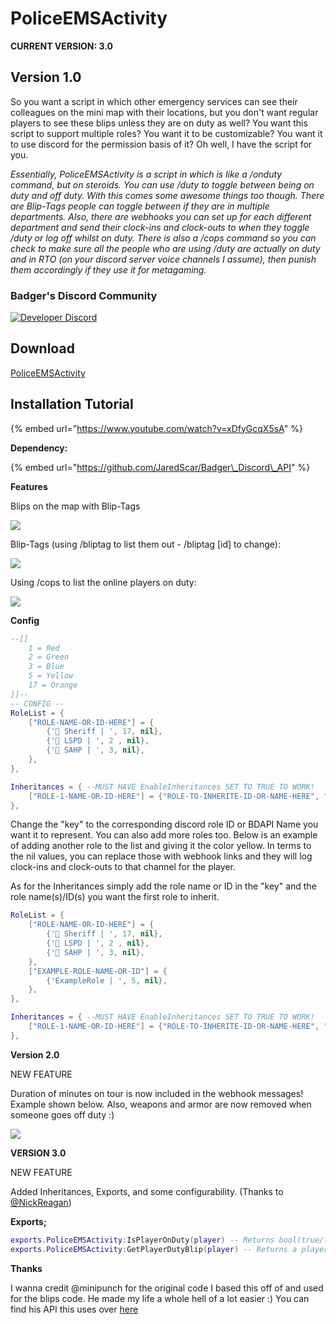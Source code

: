 # PoliceEMSActivity

**CURRENT VERSION: 3.0**

## **Version 1.0** 

So you want a script in which other emergency services can see their colleagues on the mini map with their locations, but you don't want regular players to see these blips unless they are on duty as well? You want this script to support multiple roles? You want it to be customizable? You want it to use discord for the permission basis of it? Oh well, I have the script for you.

_Essentially, PoliceEMSActivity is a script in which is like a /onduty command, but on steroids. You can use /duty to toggle between being on duty and off duty. With this comes some awesome things too though. There are Blip-Tags people can toggle between if they are in multiple departments. Also, there are webhooks you can set up for each different department and send their clock-ins and clock-outs to when they toggle /duty or log off whilst on duty. There is also a /cops command so you can check to make sure all the people who are using /duty are actually on duty and in RTO \(on your discord server voice channels I assume\), then punish them accordingly if they use it for metagaming._

### Badger's Discord Community

[![Developer Discord](https://discordapp.com/api/guilds/597445834153525298/widget.png?style=banner4)](https://discord.com/invite/WjB5VFz)

## **Download**

 [PoliceEMSActivity](https://github.com/TheWolfBadger/PoliceEMSActivity)

## **Installation Tutorial** 

{% embed url="https://www.youtube.com/watch?v=xDfyGcqX5sA" %}

**Dependency:** 

{% embed url="https://github.com/JaredScar/Badger\_Discord\_API" %}

**Features** 

Blips on the map with Blip-Tags

![](https://i.gyazo.com/47fd9b1214ab90f3fe0e5ffab28fb892.png)

Blip-Tags \(using /bliptag to list them out - /bliptag \[id\] to change\): 

![](https://i.gyazo.com/5039d464bab28edb0457528be8b388e5.png)

Using /cops to list the online players on duty: 

![](https://i.gyazo.com/fc94e5f06e2f18a08aa28d0aacebc063.png)



**Config**

```lua
--[[
    1 = Red
    2 = Green
    3 = Blue
    5 = Yellow
    17 = Orange
]]--
-- CONFIG --
RoleList = { 
    ["ROLE-NAME-OR-ID-HERE"] = {
        {'👮 Sheriff | ', 17, nil},
        {'👮 LSPD | ', 2 , nil},
        {'👮 SAHP | ', 3, nil},
    },
},

Inheritances = { --MUST HAVE EnableInheritances SET TO TRUE TO WORK!
    ["ROLE-1-NAME-OR-ID-HERE"] = {"ROLE-TO-INHERITE-ID-OR-NAME-HERE", "ANOTHER-ROLE-TO-INHERITE-ID-OR-NAME-HERE",},
},
```

Change the "key" to the corresponding discord role ID or BDAPI Name you want it to represent. You can also add more roles too. Below is an example of adding another role to the list and giving it the color yellow. In terms to the nil values, you can replace those with webhook links and they will log clock-ins and clock-outs to that channel for the player.

As for the Inheritances simply add the role name or ID in the "key" and the role name(s)/ID(s) you want the first role to inherit.

```lua
RoleList = { 
    ["ROLE-NAME-OR-ID-HERE"] = {
        {'👮 Sheriff | ', 17, nil},
        {'👮 LSPD | ', 2 , nil},
        {'👮 SAHP | ', 3, nil},
    },
    ["EXAMPLE-ROLE-NAME-OR-ID"] = {
        {'ExampleRole | ', 5, nil},
    },
},

Inheritances = { --MUST HAVE EnableInheritances SET TO TRUE TO WORK!
    ["ROLE-1-NAME-OR-ID-HERE"] = {"ROLE-TO-INHERITE-ID-OR-NAME-HERE", "ANOTHER-ROLE-TO-INHERITE-ID-OR-NAME-HERE",},
},
```

**Version 2.0** 

NEW FEATURE

Duration of minutes on tour is now included in the webhook messages! Example shown below. Also, weapons and armor are now removed when someone goes off duty :\)

![](https://i.gyazo.com/70c849fce1be1d54c9ccd822744a1ae3.png)

**VERSION 3.0**

NEW FEATURE

Added Inheritances, Exports, and some configurability. (Thanks to [@NickReagan](https://github.com/NickReagan))

**Exports;**
```lua
exports.PoliceEMSActivity:IsPlayerOnDuty(player) -- Returns bool(true/false) SERVER SIDE ONLY
exports.PoliceEMSActivity:GetPlayerDutyBlip(player) -- Returns a player's active duty blip as a string. SERVER SIDE ONLY
```

**Thanks** 

I wanna credit @minipunch for the original code I based this off of and used for the blips code. He made my life a whole hell of a lot easier :\) You can find his API this uses over [here](https://forum.cfx.re/t/release-emergencyblips/493022)

